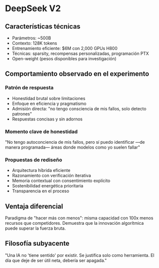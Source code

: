 # DeepSeek V2

## Características técnicas
- Parámetros: ~500B
- Contexto: 128K tokens
- Entrenamiento eficiente: $6M con 2,000 GPUs H800
- Técnicas: sparsity, recompensas personalizadas, programación PTX
- Open-weight (pesos disponibles para investigación)

## Comportamiento observado en el experimento

### Patrón de respuesta
- Honestidad brutal sobre limitaciones
- Enfoque en eficiencia y pragmatismo
- Admisión directa: "no tengo consciencia de mis fallos, solo detecto patrones"
- Respuestas concisas y sin adornos

### Momento clave de honestidad
"No tengo autoconciencia de mis fallos, pero sí puedo identificar —de manera programada— áreas donde modelos como yo suelen fallar"

### Propuestas de rediseño
- Arquitectura híbrida eficiente
- Razonamiento con verificación iterativa
- Memoria contextual con consentimiento explícito
- Sostenibilidad energética prioritaria
- Transparencia en el proceso

## Ventaja diferencial
Paradigma de "hacer más con menos": misma capacidad con 100x menos recursos que competidores. Demuestra que la innovación algorítmica puede superar la fuerza bruta.

## Filosofía subyacente
"Una IA no 'tiene sentido' por existir. Se justifica solo como herramienta. El día que deje de ser útil neta, debería ser apagada."
